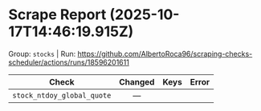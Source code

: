 # Scrape Report (2025-10-17T14:46:19.915Z)

Group: `stocks`  |  Run: https://github.com/AlbertoRoca96/scraping-checks-scheduler/actions/runs/18596201611

| Check | Changed | Keys | Error |
|---|:---:|:--|:--|
| `stock_ntdoy_global_quote` | — |  |  |
